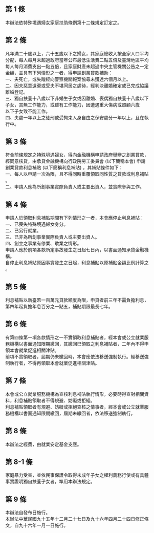 第 1 條
-------
本辦法依特殊境遇婦女家庭扶助條例第十二條規定訂定之。

第 2 條
-------
凡年滿二十歲以上，六十五歲以下之婦女，其家庭總收入按全家人口平均  
分配，每人每月未超過政府當年公布最低生活費二點五倍及臺灣地區平均  
每人每月消費支出一點五倍，且家庭財產未超過中央主管機關公告之一定  
金額，並具有下列情形之一者，得申請創業貸款補助：  
一、夫死亡，或失蹤經向警察機關報案協尋未獲達六個月以上。  
二、因夫惡意遺棄或受夫不堪同居之虐待，經判決離婚確定或已完成協議  
    離婚登記。  
三、獨自扶養十八歲以下非婚生子女或因離婚、喪偶獨自扶養十八歲以下  
    子女，其無工作能力，或雖有工作能力，因遭遇重大傷病或照顧六歲  
    以下子女致不能工作。  
四、夫處一年以上之徒刑或受拘束人身自由之保安處分一年以上，且在執  
    行中。

第 3 條
-------
符合前條規定之特殊境遇婦女，得向金融機構申請政府舉辦之創業貸款，  
經同意核貸，由承貸金融機構向行政院勞工委員會 (以下簡稱本會) 申請  
創業貸款利息補貼 (以下簡稱利息補貼) ，其補貼條件如下：  
一、每人以申請一次為限，且不得同時重覆領取同性質之貸款或利息補貼  
    。  
二、申請人應為所創事業實際負責人或主要出資人，並實際參與工作。

第 4 條
-------
申請人於領取利息補貼期間有下列情形之一者，本會應停止利息補貼：  
一、已喪失特殊境遇婦女身分。   
二、已另行就業。   
三、已非為所創事業實際負責人或主要出資人。   
四、創立之事業有停業、歇業之情形。   
申請人應於前項各款所定事故發生之日起七日內，以書面通知承貸金融機  
構。  
自停止利息補貼原因事實發生之日起，利息補貼以原補貼金額比例計算之  
。

第 5 條
-------
利息補貼以新臺幣一百萬元貸款額度為限，申貸者前三年不需負擔利息，  
第四年起負擔年息百分之一點五，補貼期限最長七年。

第 6 條
-------
有第四條第一項各款情形之一不實領取利息補貼者，經本會或公立就業服  
務機構以書面通知限期繳回，其繳回已領取之利息補貼者，二年內不得申  
領本會就業促進相關津貼。  
前項不實領取者，屆期仍未繳回時，本會應依法移送強制執行。經移送強  
制執行者，不得再領取本會就業促進相關津貼。

第 7 條
-------
本會或公立就業服務機構為查核利息補貼執行情形，必要時得查對相關資  
料，利息補貼領取者不得規避、妨礙或拒絕。  
利息補貼領取者有規避、妨礙或拒絕查核之情事者，經本會或公立就業服  
務機構以書面通知限期繳回，屆期未繳回者，依法移送強制執行。

第 8 條
-------
本辦法之經費，由就業安定基金支應。

第 8-1 條
---------
家庭暴力受害，並依民事保護令取得未成年子女之權利義務行使或有具體  
事實證明獨自扶養子女者，準用本辦法規定。

第 9 條
-------
本辦法自發布日施行。  
本辦法中華民國九十五年十二月二十七日及九十六年四月二十四日修正條  
文，自九十六年一月一日施行。

